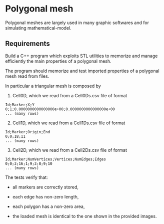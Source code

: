 # Polygonal mesh

Polygonal meshes are largely used in many graphic softwares and for simulating mathematical-model.

## Requirements

Build a C++ program which exploits STL utilities to memorize and manage efficiently the main properties of a polygonal mesh.

The program should memorize and test imported properties of a polygonal mesh read from files.

In particular a triangular mesh is composed by

1. Cell0D, which we read from a Cell0Ds.csv file of format

```text
Id;Marker;X;Y
0;1;0.0000000000000000e+00;0.0000000000000000e+00
... (many rows)
```

2. Cell1D, which we read from a Cell1Ds.csv file of format

```text
Id;Marker;Origin;End
0;0;18;11
... (many rows)
```

3. Cell2D, which we read from a Cell2Ds.csv file of format

```text
Id;Marker;NumVertices;Vertices;NumEdges;Edges
0;0;3;16;1;9;3;8;9;10
... (many rows)
```

The tests verify that:

- all markers are correctly stored,

- each edge has non-zero length,

- each polygon has a non-zero area,

- the loaded mesh is identical to the one shown in the provided images.
